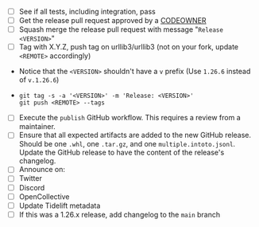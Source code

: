 * [ ]  See if all tests, including integration, pass
* [ ]  Get the release pull request approved by a [CODEOWNER](https://github.com/urllib3/urllib3/blob/main/.github/CODEOWNERS)
* [ ]  Squash merge the release pull request with message "`Release <VERSION>`"
* [ ]  Tag with X.Y.Z, push tag on urllib3/urllib3 (not on your fork, update `<REMOTE>` accordingly)
  * Notice that the `<VERSION>` shouldn't have a `v` prefix (Use `1.26.6` instead of `v.1.26.6`)
  * ```
    git tag -s -a '<VERSION>' -m 'Release: <VERSION>'
    git push <REMOTE> --tags
    ```
* [ ]  Execute the `publish` GitHub workflow. This requires a review from a maintainer.
* [ ]  Ensure that all expected artifacts are added to the new GitHub release. Should
       be one `.whl`, one `.tar.gz`, and one `multiple.intoto.jsonl`. Update the GitHub
       release to have the content of the release's changelog.
* [ ]  Announce on:
  * [ ]  Twitter
  * [ ]  Discord
  * [ ]  OpenCollective
* [ ]  Update Tidelift metadata
* [ ]  If this was a 1.26.x release, add changelog to the `main` branch
